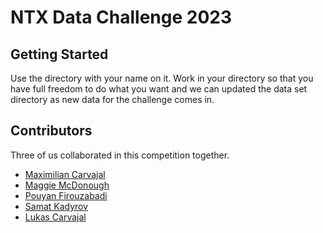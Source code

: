 # NTX Data Challenge 2023

## Getting Started

Use the directory with your name on it. Work in your directory so that you have full freedom to do what you want and we can updated the data set directory as new data for the challenge comes in.

## Contributors

Three of us collaborated in this competition together.

- [Maximilian Carvajal](https://www.linkedin.com/in/maximilian-carvajal/)
- [Maggie McDonough](https://www.linkedin.com/in/maggie-mcdonough/?trk=contact-info)
- [Pouyan Firouzabadi](https://www.linkedin.com/in/pouyan-firouzabadi/)
- [Samat Kadyrov](https://www.linkedin.com/in/skadyrov/)
- [Lukas Carvajal](https://lcarvajal.github.io)